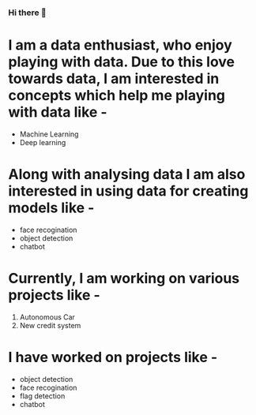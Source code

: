### Hi there 👋

# I am a data enthusiast, who enjoy playing with data. Due to this love towards data, I am interested in concepts which help me playing with data like - 
* Machine Learning
* Deep learning
# Along with analysing data I am also interested in using data for creating models like -
* face recogination
* object detection
* chatbot
# Currently, I am working on various projects like -
1. Autonomous Car
1. New credit system
# I have worked on projects like - 
* object detection
* face recogination
* flag detection
* chatbot
